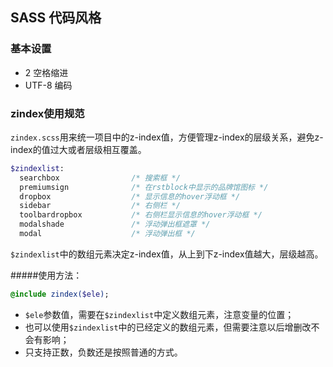 ## SASS 代码风格

### 基本设置

* 2 空格缩进
* UTF-8 编码

### zindex使用规范

`zindex.scss`用来统一项目中的z-index值，方便管理z-index的层级关系，避免z-index的值过大或者层级相互覆盖。

```SASS
$zindexlist:
  searchbox                /* 搜索框 */
  premiumsign              /* 在rstblock中显示的品牌馆图标 */
  dropbox                  /* 显示信息的hover浮动框 */
  sidebar                  /* 右侧栏 */
  toolbardropbox           /* 右侧栏显示信息的hover浮动框 */
  modalshade               /* 浮动弹出框遮罩 */
  modal                    /* 浮动弹出框 */
```

`$zindexlist`中的数组元素决定z-index值，从上到下z-index值越大，层级越高。

#####使用方法：

```SASS
@include zindex($ele);
```

* `$ele`参数值，需要在`$zindexlist`中定义数组元素，注意变量的位置；
* 也可以使用`$zindexlist`中的已经定义的数组元素，但需要注意以后增删改不会有影响；
* 只支持正数，负数还是按照普通的方式。